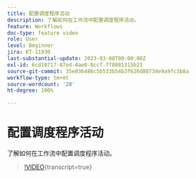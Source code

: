 ```yaml
---
title: 配置调度程序活动
description: 了解如何在工作流中配置调度程序活动。
feature: Workflows
doc-type: feature video
role: User
level: Beginner
jira: KT-11930
last-substantial-update: 2023-03-08T00:00:00Z
exl-id: 6cd10717-87ed-4ae0-8ccf-ff8881315b23
source-git-commit: 35e036486c5b533b54b3f626d88734e9a9fc3b8a
workflow-type: tm+mt
source-wordcount: '28'
ht-degree: 100%

---
```


# 配置调度程序活动

了解如何在工作流中配置调度程序活动。

>[!VIDEO](https://video.tv.adobe.com/v/3416037?quality=12&learn=on){transcript=true}
